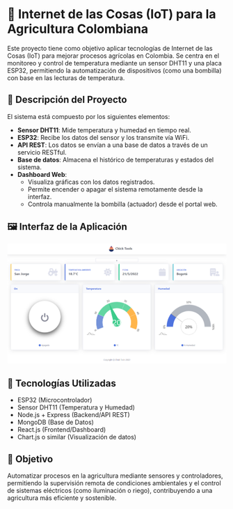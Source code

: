 # 🌱 Internet de las Cosas (IoT) para la Agricultura Colombiana

Este proyecto tiene como objetivo aplicar tecnologías de Internet de las Cosas (IoT) para mejorar procesos agrícolas en Colombia. Se centra en el monitoreo y control de temperatura mediante un sensor DHT11 y una placa ESP32, permitiendo la automatización de dispositivos (como una bombilla) con base en las lecturas de temperatura.

## 🔧 Descripción del Proyecto

El sistema está compuesto por los siguientes elementos:

- **Sensor DHT11**: Mide temperatura y humedad en tiempo real.
- **ESP32**: Recibe los datos del sensor y los transmite vía WiFi.
- **API REST**: Los datos se envían a una base de datos a través de un servicio RESTful.
- **Base de datos**: Almacena el histórico de temperaturas y estados del sistema.
- **Dashboard Web**: 
  - Visualiza gráficas con los datos registrados.
  - Permite encender o apagar el sistema remotamente desde la interfaz.
  - Controla manualmente la bombilla (actuador) desde el portal web.
 
## 🖼️ Interfaz de la Aplicación

![Interfaz Web](https://github.com/JHONATAN9A/IOT/blob/main/web/src/img/App.png?raw=true)

## 🧠 Tecnologías Utilizadas

- ESP32 (Microcontrolador)
- Sensor DHT11 (Temperatura y Humedad)
- Node.js + Express (Backend/API REST)
- MongoDB (Base de Datos)
- React.js (Frontend/Dashboard)
- Chart.js o similar (Visualización de datos)

## 🎯 Objetivo

Automatizar procesos en la agricultura mediante sensores y controladores, permitiendo la supervisión remota de condiciones ambientales y el control de sistemas eléctricos (como iluminación o riego), contribuyendo a una agricultura más eficiente y sostenible.
